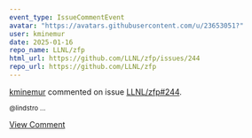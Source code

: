 ```yaml
---
event_type: IssueCommentEvent
avatar: "https://avatars.githubusercontent.com/u/23653051?"
user: kminemur
date: 2025-01-16
repo_name: LLNL/zfp
html_url: https://github.com/LLNL/zfp/issues/244
repo_url: https://github.com/LLNL/zfp
---
```


<a href='https://github.com/kminemur' target='_blank'>kminemur</a> commented on issue <a href='https://github.com/LLNL/zfp/issues/244' target='_blank'>LLNL/zfp#244</a>.

<small>@lindstro ...</small>

<a href='https://github.com/LLNL/zfp/issues/244' target='_blank'>View Comment</a>